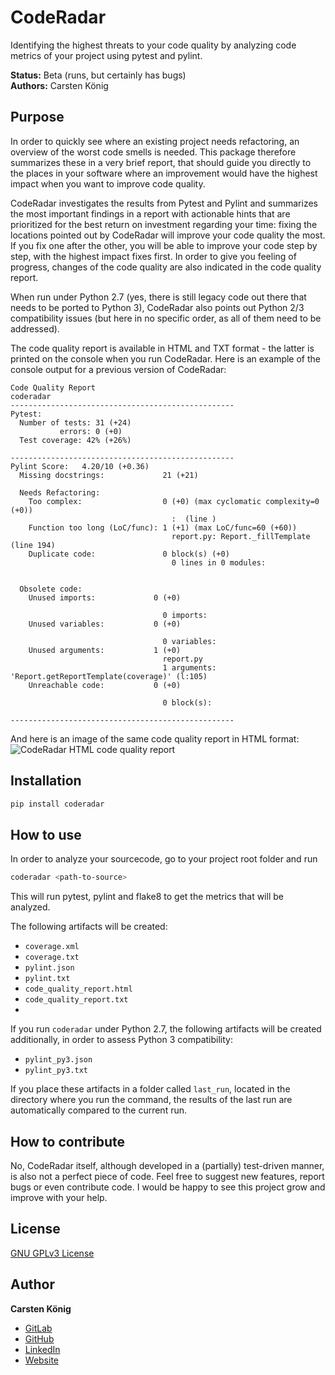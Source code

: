 # CodeRadar

Identifying the highest threats to your code quality by analyzing code metrics of your project using pytest and pylint.

**Status:**  Beta (runs, but certainly has bugs)\
**Authors:** Carsten König

## Purpose

In order to quickly see where an existing project needs refactoring, an overview of the worst code smells is needed. This package therefore summarizes these in a very brief report, that should guide you directly to the places in your software where an improvement would have the highest impact when you want to improve code quality.

CodeRadar investigates the results from Pytest and Pylint and summarizes the most important findings in a report with actionable hints that are prioritized for the best return on investment regarding your time: fixing the locations pointed out by CodeRadar will improve your code quality the most. If you fix one after the other, you will be able to improve your code step by step, with the highest impact fixes first. In order to give you feeling of progress, changes of the code quality are also indicated in the code quality report.

When run under Python 2.7 (yes, there is still legacy code out there that needs to be ported to Python 3), CodeRadar also points out Python 2/3 compatibility issues (but here in no specific order, as all of them need to be addressed). 

The code quality report is available in HTML and TXT format - the latter is printed on the console when you run CodeRadar. Here is an example of the console output for a previous version of CodeRadar:

```
Code Quality Report
coderadar
--------------------------------------------------
Pytest:
  Number of tests: 31 (+24)
           errors: 0 (+0)
  Test coverage: 42% (+26%)

--------------------------------------------------
Pylint Score:   4.20/10 (+0.36)
  Missing docstrings:             21 (+21)

  Needs Refactoring:
    Too complex:                  0 (+0) (max cyclomatic complexity=0 (+0))
                                    :  (line )
    Function too long (LoC/func): 1 (+1) (max LoC/func=60 (+60))
                                    report.py: Report._fillTemplate (line 194)
    Duplicate code:               0 block(s) (+0)
                                    0 lines in 0 modules:
                                    

  Obsolete code:
    Unused imports:             0 (+0)
                                  
                                  0 imports: 
    Unused variables:           0 (+0)
                                  
                                  0 variables: 
    Unused arguments:           1 (+0)
                                  report.py
                                  1 arguments: 'Report.getReportTemplate(coverage)' (l:105)
    Unreachable code:           0 (+0)
                                  
                                  0 block(s): 

--------------------------------------------------
```

And here is an image of the same code quality report in HTML format:
![CodeRadar HTML code quality report](https://gitlab.com/ck2go/coderadar/-/raw/main/docs/code_quality_report_html.png)

## Installation

```bash
pip install coderadar
```

## How to use
In order to analyze your sourcecode, go to your project root folder and run

```bash
coderadar <path-to-source>
```
This will run pytest, pylint and flake8 to get the metrics that will be analyzed.

The following artifacts will be created:

- ``coverage.xml``
- ``coverage.txt``
- ``pylint.json``
- ``pylint.txt``
- ``code_quality_report.html``
- ``code_quality_report.txt``
- 
If you run `coderadar` under Python 2.7, the following artifacts will be created additionally, in order to assess Python 3 compatibility:
- ``pylint_py3.json`` 
- ``pylint_py3.txt``

If you place these artifacts in a folder called `last_run`, located in the directory where you run the command, the results of the last run are automatically compared to the current run.

## How to contribute

No, CodeRadar itself, although developed in a (partially) test-driven manner, is also not a perfect piece of code. Feel free to suggest new features, report bugs or even contribute code. I would be happy to see this project grow and improve with your help. 

## License
[GNU GPLv3 License](https://choosealicense.com/licenses/gpl-3.0/)

## Author
**Carsten König**

- [GitLab](https://gitlab.com/ck2go "Carsten König")
- [GitHub](https://github.com/ck2go "Carsten König")
- [LinkedIn](https://www.linkedin.com/in/ck2go/ "Carsten König")
- [Website](https://www.carsten-koenig.de "Carsten König")